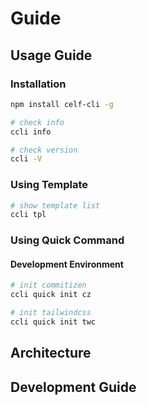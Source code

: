 # Guide

## Usage Guide

### Installation

```bash
npm install celf-cli -g

# check info
ccli info

# check version
ccli -V
```

### Using Template

```bash
# show template list
ccli tpl
```

### Using Quick Command

#### Development Environment

```bash
# init commitizen
ccli quick init cz

# init tailwindcss
ccli quick init twc
```

## Architecture

## Development Guide
